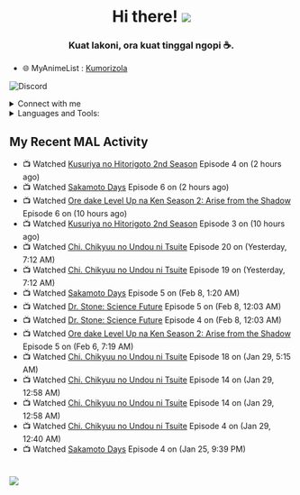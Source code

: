 <h1 align="center">Hi there! <img src="https://media.giphy.com/media/hvRJCLFzcasrR4ia7z/giphy.gif" width="25px"> </h1>
<h3 align="center">Kuat lakoni, ora kuat tinggal ngopi ☕.</h3>

- 🌐 MyAnimeList : [Kumorizola](https://myanimelist.net/animelist/Kumorizola)

![Discord](https://discord.c99.nl/widget/theme-1/761213268009943051.png)
<details>
      <summary>Connect with me</summary>
    <p align="left">
        <a href="https://www.instagram.com/kumorizola/" target="blank"><img align="center"
                src="https://raw.githubusercontent.com/rahuldkjain/github-profile-readme-generator/master/src/images/icons/Social/instagram.svg"
                alt="kumorizola" height="30" width="40" /></a>
        <a href="https://discord.com" target="blank"><img align="center"
                src="https://raw.githubusercontent.com/rahuldkjain/github-profile-readme-generator/master/src/images/icons/Social/discord.svg"
                alt="Kumori#5882" height="30" width="40" /></a>
    </p>
</details>

<details>
    <summary align="left">Languages and Tools:</summary>
<p align="left">
      <a href="https://www.w3schools.com/css/" target="_blank">
        <img src="https://raw.githubusercontent.com/devicons/devicon/master/icons/css3/css3-original-wordmark.svg"
            alt="css3" width="40" height="40" /> </a> <a href="https://www.w3.org/html/" target="_blank"> <img
            src="https://raw.githubusercontent.com/devicons/devicon/master/icons/html5/html5-original-wordmark.svg"
            alt="html5" width="40" height="40" /> </a> <a href="https://www.java.com" target="_blank"> <img
            src="https://raw.githubusercontent.com/devicons/devicon/master/icons/java/java-original.svg" alt="java"
            width="40" height="40" /> </a> <a href="https://developer.mozilla.org/en-US/docs/Web/JavaScript"
            target="_blank"> <img
            src="https://raw.githubusercontent.com/devicons/devicon/master/icons/javascript/javascript-original.svg"
            alt="javascript" width="40" height="40" /> </a> <a href="https://nodejs.org" target="_blank"> <img
            src="https://raw.githubusercontent.com/devicons/devicon/master/icons/nodejs/nodejs-original-wordmark.svg"
            alt="nodejs" width="40" height="40" /> </a> <a href="https://www.python.org" target="_blank"> <img
            src="https://raw.githubusercontent.com/devicons/devicon/master/icons/python/python-original.svg"
            alt="python" width="40" height="40" /> </a> <a href="https://www.typescriptlang.org/" target="_blank"> <img
            src="https://raw.githubusercontent.com/devicons/devicon/master/icons/typescript/typescript-original.svg" 
            alt="typescript" width="40" height="40" /> </a> <a href="https://www.photoshop.com/en" target="_blank"> <img
            src="https://upload.wikimedia.org/wikipedia/commons/a/af/Adobe_Photoshop_CC_icon.svg" alt="photoshop" width="40" height="40"/> </a>
            <a href="https://www.adobe.com/products/premiere.html" target="_blank"> <img
            src="https://upload.wikimedia.org/wikipedia/commons/4/40/Adobe_Premiere_Pro_CC_icon.svg" alt="Premiere pro" width="40" height="40"/> </a>
            <a href="https://www.adobe.com/in/products/illustrator.html" target="_blank"> <img 
            src="https://upload.wikimedia.org/wikipedia/commons/f/fb/Adobe_Illustrator_CC_icon.svg" alt="illustrator" width="40" height="40"/> </a>
      
 </details>
 
 <h2> My Recent MAL Activity</h2>
<!-- MAL_ACTIVITY:start -->

- 📺 Watched [Kusuriya no Hitorigoto 2nd Season](https://MyAnimeList.net/anime.php?id=58514) Episode 4 on (2 hours ago)
- 📺 Watched [Sakamoto Days](https://MyAnimeList.net/anime.php?id=58939) Episode 6 on (2 hours ago)
- 📺 Watched [Ore dake Level Up na Ken Season 2: Arise from the Shadow](https://MyAnimeList.net/anime.php?id=58567) Episode 6 on (10 hours ago)
- 📺 Watched [Kusuriya no Hitorigoto 2nd Season](https://MyAnimeList.net/anime.php?id=58514) Episode 3 on (10 hours ago)
- 📺 Watched [Chi. Chikyuu no Undou ni Tsuite](https://MyAnimeList.net/anime.php?id=52215) Episode 20 on (Yesterday, 7:12 AM)
- 📺 Watched [Chi. Chikyuu no Undou ni Tsuite](https://MyAnimeList.net/anime.php?id=52215) Episode 19 on (Yesterday, 7:12 AM)
- 📺 Watched [Sakamoto Days](https://MyAnimeList.net/anime.php?id=58939) Episode 5 on (Feb 8, 1:20 AM)
- 📺 Watched [Dr. Stone: Science Future](https://MyAnimeList.net/anime.php?id=57592) Episode 5 on (Feb 8, 12:03 AM)
- 📺 Watched [Dr. Stone: Science Future](https://MyAnimeList.net/anime.php?id=57592) Episode 4 on (Feb 8, 12:03 AM)
- 📺 Watched [Ore dake Level Up na Ken Season 2: Arise from the Shadow](https://MyAnimeList.net/anime.php?id=58567) Episode 5 on (Feb 6, 7:19 AM)
- 📺 Watched [Chi. Chikyuu no Undou ni Tsuite](https://MyAnimeList.net/anime.php?id=52215) Episode 18 on (Jan 29, 5:15 AM)
- 📺 Watched [Chi. Chikyuu no Undou ni Tsuite](https://MyAnimeList.net/anime.php?id=52215) Episode 14 on (Jan 29, 12:58 AM)
- 📺 Watched [Chi. Chikyuu no Undou ni Tsuite](https://MyAnimeList.net/anime.php?id=52215) Episode 14 on (Jan 29, 12:58 AM)
- 📺 Watched [Chi. Chikyuu no Undou ni Tsuite](https://MyAnimeList.net/anime.php?id=52215) Episode 4 on (Jan 29, 12:40 AM)
- 📺 Watched [Sakamoto Days](https://MyAnimeList.net/anime.php?id=58939) Episode 4 on (Jan 25, 9:39 PM)

<!-- MAL_ACTIVITY:end -->

  
<h2 align="left"> <img src="https://media.discordapp.net/attachments/918405470073520168/919220018355523584/ezgif.com-gif-maker_1.gif">
